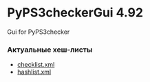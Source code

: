 # PyPS3checkerGui 4.92
Gui for PyPS3checker

### Актуальные хеш-листы
* [checklist.xml](https://github.com/littlebalup/PyPS3tools/blob/master/PyPS3checker/checklist.xml)
* [hashlist.xml](https://github.com/littlebalup/PyPS3tools/blob/master/PyPS3checker/hashlist.xml)
